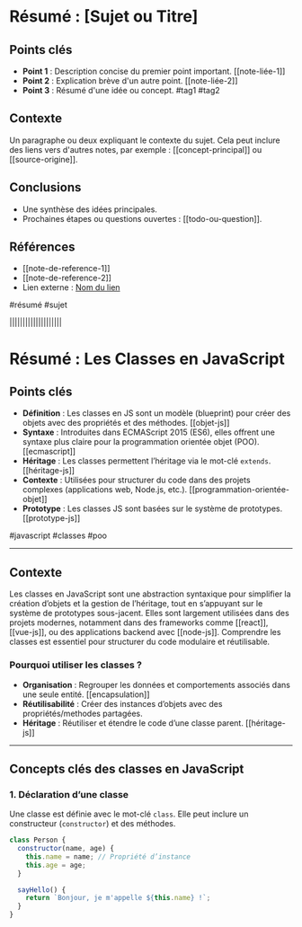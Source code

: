
# Résumé : [Sujet ou Titre]

## Points clés
- **Point 1** : Description concise du premier point important. [[note-liée-1]]
- **Point 2** : Explication brève d'un autre point. [[note-liée-2]]
- **Point 3** : Résumé d'une idée ou concept. #tag1 #tag2

## Contexte
Un paragraphe ou deux expliquant le contexte du sujet. Cela peut inclure des liens vers d'autres notes, par exemple : [[concept-principal]] ou [[source-origine]].

## Conclusions
- Une synthèse des idées principales.
- Prochaines étapes ou questions ouvertes : [[todo-ou-question]].

## Références
- [[note-de-reference-1]]
- [[note-de-reference-2]]
- Lien externe : [Nom du lien](https://exemple.com)

#résumé #sujet


||||||||||||||||||||
# Résumé : Les Classes en JavaScript

## Points clés
- **Définition** : Les classes en JS sont un modèle (blueprint) pour créer des objets avec des propriétés et des méthodes. [[objet-js]]
- **Syntaxe** : Introduites dans ECMAScript 2015 (ES6), elles offrent une syntaxe plus claire pour la programmation orientée objet (POO). [[ecmascript]]
- **Héritage** : Les classes permettent l’héritage via le mot-clé `extends`. [[héritage-js]]
- **Contexte** : Utilisées pour structurer du code dans des projets complexes (applications web, Node.js, etc.). [[programmation-orientée-objet]]
- **Prototype** : Les classes JS sont basées sur le système de prototypes. [[prototype-js]]

#javascript #classes #poo

---

## Contexte
Les classes en JavaScript sont une abstraction syntaxique pour simplifier la création d’objets et la gestion de l’héritage, tout en s’appuyant sur le système de prototypes sous-jacent. Elles sont largement utilisées dans des projets modernes, notamment dans des frameworks comme [[react]], [[vue-js]], ou des applications backend avec [[node-js]]. Comprendre les classes est essentiel pour structurer du code modulaire et réutilisable.

### Pourquoi utiliser les classes ?
- **Organisation** : Regrouper les données et comportements associés dans une seule entité. [[encapsulation]]
- **Réutilisabilité** : Créer des instances d’objets avec des propriétés/methodes partagées.
- **Héritage** : Réutiliser et étendre le code d’une classe parent. [[héritage-js]]

---

## Concepts clés des classes en JavaScript

### 1. Déclaration d’une classe
Une classe est définie avec le mot-clé `class`. Elle peut inclure un constructeur (`constructor`) et des méthodes.

```javascript
class Person {
  constructor(name, age) {
    this.name = name; // Propriété d’instance
    this.age = age;
  }

  sayHello() {
    return `Bonjour, je m'appelle ${this.name} !`;
  }
}